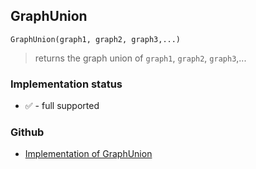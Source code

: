 ## GraphUnion

``` 
GraphUnion(graph1, graph2, graph3,...)
```

> returns the graph union of `graph1`, `graph2`, `graph3`,...
 
  

### Implementation status

* &#x2705; - full supported

### Github

* [Implementation of GraphUnion](https://github.com/axkr/symja_android_library/blob/master/symja_android_library/matheclipse-core/src/main/java/org/matheclipse/core/builtin/GraphFunctions.java#L359) 
